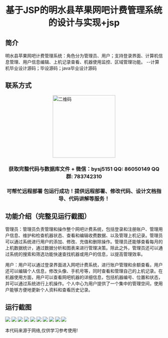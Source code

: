 <p><h1 align="center">基于JSP的明水县苹果网吧计费管理系统的设计与实现+jsp</h1></p>

## 简介
明水县苹果网吧计费管理系统：角色分为管理员、用户；支持登录界面、计算机信息管理、用户信息编辑、上机记录查看、机器使用监控、区域管理功能。    --计算机毕业设计源码；毕设源码；java毕业设计源码


## 联系方式
<img src="https://bs-1329754181.cos.ap-shanghai.myqcloud.com/wx.jpg" alt="二维码" style="display: block; margin: 0 auto;" width="200px">
<p><h3 align="center">获取完整代码与数据库文件 + 微信：bysj5151 QQ: 86050149 QQ群: 783742310</h3></p>
<p><h3 align="center">可帮忙远程部署 包运行成功！提供远程部署、修改代码、设计文档指导、代码讲解等服务！</h3></p>

## 功能介绍（完整见运行截图）
管理员：管理员负责管理和操作整个网吧计费系统，包括登录和注册账户、管理用户信息、维护和检查机器状态、查看和编辑收费数据、以及管理上机记录。管理员可以通过系统进行用户的添加、修改、充值和删除操作。管理员还能够查看每月的上机数据统计，通过数据分析和图表来进行管理决策。除此之外，管理员还可以通过系统的搜索和筛选功能快速查找机器或用户的信息，以提高管理效率。

用户：用户可以通过登录界面进入网吧计费系统，进行账户管理和余额查看。用户还可以编辑个人信息，修改头像、手机号等，同时查看和管理自己的上机记录。在机器使用方面，用户可以查看网吧机器的详细信息，包括机器编号、位置和状态，并可以通过系统进行上机操作。个人中心为用户提供了一个集中的管理空间，使用户能够方便地更新个人资料和查看历史记录。


## 运行截图
![](https://bs-1329754181.cos.ap-shanghai.myqcloud.com/ssm/MingShuiXianAppleInternetCafeBillingManagementSystem/img/001.jpg)
![](https://bs-1329754181.cos.ap-shanghai.myqcloud.com/ssm/MingShuiXianAppleInternetCafeBillingManagementSystem/img/002.jpg)
![](https://bs-1329754181.cos.ap-shanghai.myqcloud.com/ssm/MingShuiXianAppleInternetCafeBillingManagementSystem/img/003.jpg)
![](https://bs-1329754181.cos.ap-shanghai.myqcloud.com/ssm/MingShuiXianAppleInternetCafeBillingManagementSystem/img/004.jpg)
![](https://bs-1329754181.cos.ap-shanghai.myqcloud.com/ssm/MingShuiXianAppleInternetCafeBillingManagementSystem/img/005.jpg)
![](https://bs-1329754181.cos.ap-shanghai.myqcloud.com/ssm/MingShuiXianAppleInternetCafeBillingManagementSystem/img/006.jpg)
![](https://bs-1329754181.cos.ap-shanghai.myqcloud.com/ssm/MingShuiXianAppleInternetCafeBillingManagementSystem/img/007.jpg)
![](https://bs-1329754181.cos.ap-shanghai.myqcloud.com/ssm/MingShuiXianAppleInternetCafeBillingManagementSystem/img/008.jpg)
![](https://bs-1329754181.cos.ap-shanghai.myqcloud.com/ssm/MingShuiXianAppleInternetCafeBillingManagementSystem/img/009.jpg)
![](https://bs-1329754181.cos.ap-shanghai.myqcloud.com/ssm/MingShuiXianAppleInternetCafeBillingManagementSystem/img/010.jpg)

<p>本代码来源于网络,仅供学习参考使用!</p>
